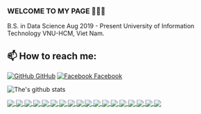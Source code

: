 ### WELCOME TO MY PAGE 👋👋👋
B.S. in Data Science Aug 2019 - Present University of Information Technology VNU-HCM, Viet Nam.<br>
## 📫 How to reach me: 

[![GitHub](https://i.stack.imgur.com/tskMh.png) GitHub](https://github.com/PhamThe-KHDL) [![Facebook](https://github.com/uvipen/introduction/blob/main/Youtube.png) Facebook]([https://www.youtube.com/channel/UC66_4puPl1OFS3YAeZ7tRdw](https://www.facebook.com/PhamDucThe2k1))



![The's github stats](https://github-readme-stats-git-masterrstaa-rickstaa.vercel.app/api?username=PhamThe-KHDL&show_icons=true&theme=tokyonight&hide=contribs,prs,issues)



<a href="https://github.com/PhamThe-KHDL/DS104.N11-Parallel-and-Distributed-Computing/">
  <!-- Change the `github-readme-stats.anuraghazra1.vercel.app` to `github-readme-stats.vercel.app`  -->
  <img align="center" src="https://github-readme-stats.anuraghazra1.vercel.app/api/pin/?username=PhamThe-KHDL&repo=DS104.N11-Parallel-and-Distributed-Computing&theme=radical" />
</a>    





<a href="https://github.com/PhamThe-KHDL/DS200.M21-Big-Data/">
  <!-- Change the `github-readme-stats.anuraghazra1.vercel.app` to `github-readme-stats.vercel.app`  -->
  <img align="center" src="https://github-readme-stats.anuraghazra1.vercel.app/api/pin/?username=PhamThe-KHDL&repo=DS200.M21-Big-Data&theme=merko" />
</a>





<a href="https://github.com/PhamThe-KHDL/DS300.N11-Recommendation-System/">
  <!-- Change the `github-readme-stats.anuraghazra1.vercel.app` to `github-readme-stats.vercel.app`  -->
  <img align="center" src="https://github-readme-stats.anuraghazra1.vercel.app/api/pin/?username=PhamThe-KHDL&repo=DS300.N11-Recommendation-System&theme=dark" />
</a>






<a href="https://github.com/PhamThe-KHDL/DS307.N11-Social-Media-Data-Analysis/">
  <!-- Change the `github-readme-stats.anuraghazra1.vercel.app` to `github-readme-stats.vercel.app`  -->
  <img align="center" src="https://github-readme-stats.anuraghazra1.vercel.app/api/pin/?username=PhamThe-KHDL&repo=DS307.N11-Social-Media-Data-Analysis&theme=gruvbox" />
</a>    





<a href="https://github.com/PhamThe-KHDL/DS304.M21-Experimental-Design-and-Analysis/">
  <!-- Change the `github-readme-stats.anuraghazra1.vercel.app` to `github-readme-stats.vercel.app`  -->
  <img align="center" src="https://github-readme-stats.anuraghazra1.vercel.app/api/pin/?username=PhamThe-KHDL&repo=DS304.M21-Experimental-Design-and-Analysis&theme=onedark" />
</a>    





<a href="https://github.com/PhamThe-KHDL/DS303.M21-Bayesian-Statistics/">
  <!-- Change the `github-readme-stats.anuraghazra1.vercel.app` to `github-readme-stats.vercel.app`  -->
  <img align="center" src="https://github-readme-stats.anuraghazra1.vercel.app/api/pin/?username=PhamThe-KHDL&repo=DS303.M21-Bayesian-Statistics&theme=cobalt" />
</a>





<a href="https://github.com/PhamThe-KHDL/DS204.M21-Data-Science-and-Application-Project/">
  <!-- Change the `github-readme-stats.anuraghazra1.vercel.app` to `github-readme-stats.vercel.app`  -->
  <img align="center" src="https://github-readme-stats.anuraghazra1.vercel.app/api/pin/?username=PhamThe-KHDL&repo=DS204.M21-Data-Science-and-Application-Project&theme=synthwave" />
</a>    





<a href="https://github.com/PhamThe-KHDL/DS310.M11-Natural-Language-Processing-for-Data-Science/">
  <!-- Change the `github-readme-stats.anuraghazra1.vercel.app` to `github-readme-stats.vercel.app`  -->
  <img align="center" src="https://github-readme-stats.anuraghazra1.vercel.app/api/pin/?username=PhamThe-KHDL&repo=DS310.M11-Natural-Language-Processing-for-Data-Science&theme=highcontrast" />
</a>






<a href="https://github.com/PhamThe-KHDL/IE206.M11-Graduation-Preparation-Project/">
  <!-- Change the `github-readme-stats.anuraghazra1.vercel.app` to `github-readme-stats.vercel.app`  -->
  <img align="center" src="https://github-readme-stats.anuraghazra1.vercel.app/api/pin/?username=PhamThe-KHDL&repo=IE206.M11-Graduation-Preparation-Project&theme=dracula" />
</a>    





<a href="https://github.com/PhamThe-KHDL/Photomosaic-generator/">
  <!-- Change the `github-readme-stats.anuraghazra1.vercel.app` to `github-readme-stats.vercel.app`  -->
  <img align="center" src="https://github-readme-stats.anuraghazra1.vercel.app/api/pin/?username=PhamThe-KHDL&repo=Photomosaic-generator&theme=radical" />
</a>






<a href="https://github.com/uvipen/Street-fighter-A3C-ICM-pytorch/">
  <!-- Change the `github-readme-stats.anuraghazra1.vercel.app` to `github-readme-stats.vercel.app`  -->
  <img align="center" src="https://github-readme-stats.anuraghazra1.vercel.app/api/pin/?username=uvipen&repo=Street-fighter-A3C-ICM-pytorch&theme=merko" />
</a>    






<a href="https://github.com/uvipen/SSD-pytorch/">
  <!-- Change the `github-readme-stats.anuraghazra1.vercel.app` to `github-readme-stats.vercel.app`  -->
  <img align="center" src="https://github-readme-stats.anuraghazra1.vercel.app/api/pin/?username=uvipen&repo=SSD-pytorch&theme=gruvbox" />
</a>





<a href="https://github.com/uvipen/Contra-PPO-pytorch/">
  <!-- Change the `github-readme-stats.anuraghazra1.vercel.app` to `github-readme-stats.vercel.app`  -->
  <img align="center" src="https://github-readme-stats.anuraghazra1.vercel.app/api/pin/?username=uvipen&repo=Contra-PPO-pytorch&theme=dark" />
</a>    





<a href="https://github.com/uvipen/Deeplab-pytorch/">
  <!-- Change the `github-readme-stats.anuraghazra1.vercel.app` to `github-readme-stats.vercel.app`  -->
  <img align="center" src="https://github-readme-stats.anuraghazra1.vercel.app/api/pin/?username=uvipen&repo=Deeplab-pytorch&theme=onedark" />
</a>






<a href="https://github.com/uvipen/Character-level-cnn-pytorch/">
  <!-- Change the `github-readme-stats.anuraghazra1.vercel.app` to `github-readme-stats.vercel.app`  -->
  <img align="center" src="https://github-readme-stats.anuraghazra1.vercel.app/api/pin/?username=uvipen&repo=Character-level-cnn-pytorch&theme=cobalt" />
</a>    





<a href="https://github.com/uvipen/Character-level-cnn-tensorflow/">
  <!-- Change the `github-readme-stats.anuraghazra1.vercel.app` to `github-readme-stats.vercel.app`  -->
  <img align="center" src="https://github-readme-stats.anuraghazra1.vercel.app/api/pin/?username=uvipen&repo=Character-level-cnn-tensorflow&theme=synthwave" />
</a>





<a href="https://github.com/uvipen/Very-deep-cnn-pytorch/">
  <!-- Change the `github-readme-stats.anuraghazra1.vercel.app` to `github-readme-stats.vercel.app`  -->
  <img align="center" src="https://github-readme-stats.anuraghazra1.vercel.app/api/pin/?username=uvipen&repo=Very-deep-cnn-pytorch&theme=highcontrast" />
</a>    





<a href="https://github.com/uvipen/Very-deep-cnn-tensorflow/">
  <!-- Change the `github-readme-stats.anuraghazra1.vercel.app` to `github-readme-stats.vercel.app`  -->
  <img align="center" src="https://github-readme-stats.anuraghazra1.vercel.app/api/pin/?username=uvipen&repo=Very-deep-cnn-tensorflow&theme=dracula" />
</a>




